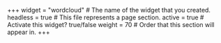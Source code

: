 +++
widget = "wordcloud"  # The name of the widget that you created.
headless = true  # This file represents a page section.
active = true  # Activate this widget? true/false
weight = 70  # Order that this section will appear in.
+++
